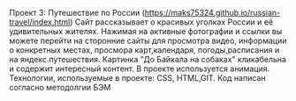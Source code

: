 Проект 3: Путешествие по России
(https://maks75324.github.io/russian-travel/index.html)
Сайт рассказывает о красивых уголках России и её удивительных жителях.
Нажимая на активные фотографии и ссылки вы можете перейти на сторонние сайты для просмотра видео, информации о конкретных местах, просмора карт,календаря, погоды,расписания и на яндекс.путешествия. Картинка "До Байкала на собаках" кликабельна и содержит интересный контент. В проекте используется анимация.
Технологии, используемые в проекте: CSS, HTML,GIT.
Код написан согласно методолгии БЭМ
